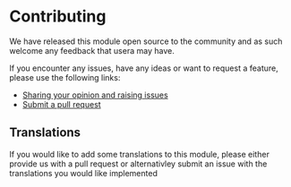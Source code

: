 # Contributing

We have released this module open source to the community and as such welcome
any feedback that usera may have.

If you encounter any issues, have any ideas or want to request a feature, please
use the following links:

 * [Sharing your opinion and raising issues](https://github.com/i-lateral/silverstripe-custom-filesystem/issues)
 * [Submit a pull request](https://github.com/i-lateral/silverstripe-custom-filesystem/pulls)

## Translations

If you would like to add some translations to this module, please either provide
us with a pull request or alternativley submit an issue with the translations you
would like implemented